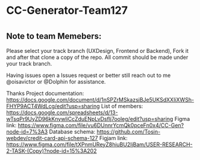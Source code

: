 # CC-Generator-Team127
#
## Note to team Memebers:
Please select your track branch (UXDesign, Frontend or Backend), Fork it and after that clone a copy of the repo. All commit should be made under your track branch.

Having issues open a Issues request or better still reach out to me @oisavictor or @Dolphin for assistance.

Thanks
Project documentation: https://docs.google.com/document/d/1nSPZrMSkazsjBJe5UKSdXXIiXWSh-FHYP9ACT4WdLcg/edit?usp=sharing
List of members: https://docs.google.com/spreadsheets/d/13-wTsqPr9UyZD96kKnywliCcZduENpLvDsflj7ooleg/edit?usp=sharing
Figma link: https://www.figma.com/file/vu6DUnnrYcmQk0pceFn0x4/CC-Gen?node-id=7%3A3
Database schema: https://github.com/Tosin-webdev/credit-card-api-schema-127
Figjam link: https://www.figma.com/file/tXPnmUReyZ8hiuBU2IjBam/USER-RESEARCH-2-TASK-(Copy)?node-id=15%3A202
